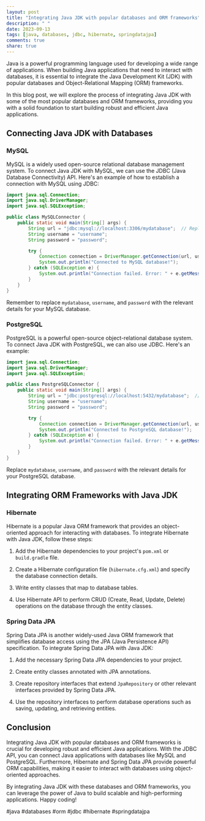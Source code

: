```yaml
---
layout: post
title: "Integrating Java JDK with popular databases and ORM frameworks"
description: " "
date: 2023-09-13
tags: [java, databases, jdbc, hibernate, springdatajpa]
comments: true
share: true
---
```


Java is a powerful programming language used for developing a wide range of applications. When building Java applications that need to interact with databases, it is essential to integrate the Java Development Kit (JDK) with popular databases and Object-Relational Mapping (ORM) frameworks.

In this blog post, we will explore the process of integrating Java JDK with some of the most popular databases and ORM frameworks, providing you with a solid foundation to start building robust and efficient Java applications.

## Connecting Java JDK with Databases

### MySQL

MySQL is a widely used open-source relational database management system. To connect Java JDK with MySQL, we can use the JDBC (Java Database Connectivity) API. Here's an example of how to establish a connection with MySQL using JDBC:

```java
import java.sql.Connection;
import java.sql.DriverManager;
import java.sql.SQLException;

public class MySQLConnector {
    public static void main(String[] args) {
        String url = "jdbc:mysql://localhost:3306/mydatabase";  // Replace "mydatabase" with your database name
        String username = "username";
        String password = "password";

        try {
            Connection connection = DriverManager.getConnection(url, username, password);
            System.out.println("Connected to MySQL database!");
        } catch (SQLException e) {
            System.out.println("Connection failed. Error: " + e.getMessage());
        }
    }
}
```

Remember to replace `mydatabase`, `username`, and `password` with the relevant details for your MySQL database.

### PostgreSQL

PostgreSQL is a powerful open-source object-relational database system. To connect Java JDK with PostgreSQL, we can also use JDBC. Here's an example:

```java
import java.sql.Connection;
import java.sql.DriverManager;
import java.sql.SQLException;

public class PostgreSQLConnector {
    public static void main(String[] args) {
        String url = "jdbc:postgresql://localhost:5432/mydatabase";  // Replace "mydatabase" with your database name
        String username = "username";
        String password = "password";

        try {
            Connection connection = DriverManager.getConnection(url, username, password);
            System.out.println("Connected to PostgreSQL database!");
        } catch (SQLException e) {
            System.out.println("Connection failed. Error: " + e.getMessage());
        }
    }
}
```

Replace `mydatabase`, `username`, and `password` with the relevant details for your PostgreSQL database.

## Integrating ORM Frameworks with Java JDK

### Hibernate

Hibernate is a popular Java ORM framework that provides an object-oriented approach for interacting with databases. To integrate Hibernate with Java JDK, follow these steps:

1. Add the Hibernate dependencies to your project's `pom.xml` or `build.gradle` file.

2. Create a Hibernate configuration file (`hibernate.cfg.xml`) and specify the database connection details.

3. Write entity classes that map to database tables.

4. Use Hibernate API to perform CRUD (Create, Read, Update, Delete) operations on the database through the entity classes.

### Spring Data JPA

Spring Data JPA is another widely-used Java ORM framework that simplifies database access using the JPA (Java Persistence API) specification. To integrate Spring Data JPA with Java JDK:

1. Add the necessary Spring Data JPA dependencies to your project.

2. Create entity classes annotated with JPA annotations.

3. Create repository interfaces that extend `JpaRepository` or other relevant interfaces provided by Spring Data JPA.

4. Use the repository interfaces to perform database operations such as saving, updating, and retrieving entities.

## Conclusion

Integrating Java JDK with popular databases and ORM frameworks is crucial for developing robust and efficient Java applications. With the JDBC API, you can connect Java applications with databases like MySQL and PostgreSQL. Furthermore, Hibernate and Spring Data JPA provide powerful ORM capabilities, making it easier to interact with databases using object-oriented approaches.

By integrating Java JDK with these databases and ORM frameworks, you can leverage the power of Java to build scalable and high-performing applications. Happy coding!

#java #databases #orm #jdbc #hibernate #springdatajpa